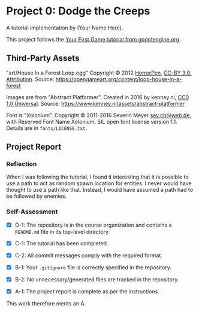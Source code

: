 # Project 0: Dodge the Creeps
A tutorial implementation by (Your Name Here).

This project follows the [Your First Game tutorial from
godotengine.org](https://docs.godotengine.org/en/stable/getting_started/first_2d_game/index.html).

## Third-Party Assets

"art/House In a Forest Loop.ogg" Copyright &copy; 2012
[HorrorPen](https://opengameart.org/users/horrorpen), [CC-BY 3.0:
Attribution](http://creativecommons.org/licenses/by/3.0/). Source:
https://opengameart.org/content/loop-house-in-a-forest

Images are from "Abstract Platformer". Created in 2016 by kenney.nl,
[CC0 1.0 Universal](http://creativecommons.org/publicdomain/zero/1.0/). Source:
https://www.kenney.nl/assets/abstract-platformer

Font is "Xolonium". Copyright &copy; 2011-2016 Severin Meyer
<sev.ch@web.de>, with Reserved Font Name Xolonium, SIL open font license
version 1.1. Details are in `fonts/LICENSE.txt`.

## Project Report

### Reflection
When I was following the tutorial, I found it interesting that it is possible to use a path to act as random spawn location for entities.  I never would have thought to use a path like that.  Instead, I would have assumed a path had to be followed by enemies.

### Self-Assessment

- [X] D-1: The repository is in the course organization and contains a <code>README.md</code> file in its top-level directory.
- [X] C-1: The tutorial has been completed.
- [X] C-2: All commit messages comply with the required format.
- [X] B-1: Your <code>.gitignore</code> file is correctly specified in the repository.
- [X] B-2: No unnecessary/generated files are tracked in the repository.
- [X] A-1: The project report is complete as per the instructions.


This work therefore merits an A.
